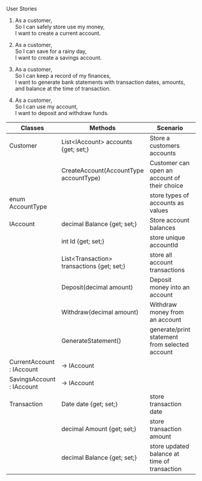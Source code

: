 User Stories

1. As a customer,\
So I can safely store use my money,\
I want to create a current account.

2. As a customer,\
So I can save for a rainy day,\
I want to create a savings account.

3. As a customer,\
So I can keep a record of my finances,\
I want to generate bank statements with transaction dates, amounts, and balance at the time of transaction.

4. As a customer,\
So I can use my account,\
I want to deposit and withdraw funds.


| Classes                   | Methods                                    | Scenario                                       | Outputs                        |
|---------------------------|--------------------------------------------|------------------------------------------------|--------------------------------|
| Customer                  | List\<IAccount> accounts {get; set;}        | Store a customers accounts                     | List\<IAccount> accounts        |
|                           | CreateAccount(AccountType accountType)     | Customer can open an account of their choice   | bool                           |
| enum AccountType          |                                            | store types of accounts as values              | Current, Savings               |
| IAccount                  | decimal Balance {get; set;}                | Store account balances                         | decimal balance                |
|                           | int Id {get; set;}                         | store unique accountId                         | int Id                         |
|                           | List\<Transaction> transactions {get; set;} | store all account transactions                 | List\<Transaction> transactions |
|                           | Deposit(decimal amount)                    | Deposit money into an account                  | bool                           |
|                           | Withdraw(decimal amount)                   | Withdraw money from an account                 | bool                           |
|                           | GenerateStatement()                        | generate/print statement from selected account | void                           |
| CurrentAccount : IAccount | -> IAccount                                |                                                |                                |
| SavingsAccount : IAccount | -> IAccount                                |                                                |                                |
| Transaction               | Date date {get; set;}                      | store transaction date                         | Date date                      |
|                           | decimal Amount {get; set;}                 | store transaction amount                       | decimal amount                 |
|                           | decimal Balance {get; set;}                | store updated balance at time of transaction   | decimal balance                |